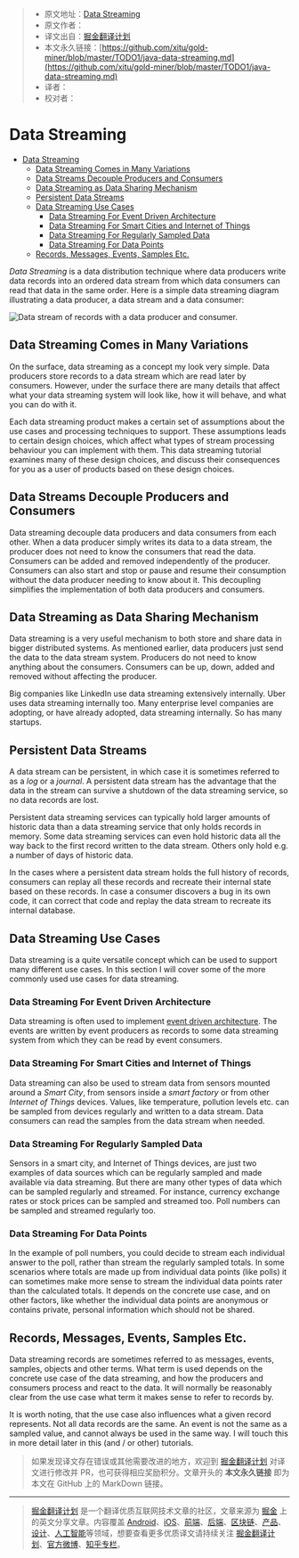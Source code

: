 > * 原文地址：[Data Streaming](http://tutorials.jenkov.com/data-streaming/index.html)
> * 原文作者：[]()
> * 译文出自：[掘金翻译计划](https://github.com/xitu/gold-miner)
> * 本文永久链接：[https://github.com/xitu/gold-miner/blob/master/TODO1/java-data-streaming.md](https://github.com/xitu/gold-miner/blob/master/TODO1/java-data-streaming.md)
> * 译者：
> * 校对者：

# Data Streaming

- [Data Streaming](#data-streaming)
  - [Data Streaming Comes in Many Variations](#data-streaming-comes-in-many-variations)
  - [Data Streams Decouple Producers and Consumers](#data-streams-decouple-producers-and-consumers)
  - [Data Streaming as Data Sharing Mechanism](#data-streaming-as-data-sharing-mechanism)
  - [Persistent Data Streams](#persistent-data-streams)
  - [Data Streaming Use Cases](#data-streaming-use-cases)
    - [Data Streaming For Event Driven Architecture](#data-streaming-for-event-driven-architecture)
    - [Data Streaming For Smart Cities and Internet of Things](#data-streaming-for-smart-cities-and-internet-of-things)
    - [Data Streaming For Regularly Sampled Data](#data-streaming-for-regularly-sampled-data)
    - [Data Streaming For Data Points](#data-streaming-for-data-points)
  - [Records, Messages, Events, Samples Etc.](#records-messages-events-samples-etc)

_Data Streaming_ is a data distribution technique where data producers write data records into an ordered data stream from which data consumers can read that data in the same order. Here is a simple data streaming diagram illustrating a data producer, a data stream and a data consumer:

![Data stream of records with a data producer and consumer.](http://tutorials.jenkov.com/images/data-streaming/data-streaming-introduction-1.png) 

## Data Streaming Comes in Many Variations

On the surface, data streaming as a concept my look very simple. Data producers store records to a data stream which are read later by consumers. However, under the surface there are many details that affect what your data streaming system will look like, how it will behave, and what you can do with it.

Each data streaming product makes a certain set of assumptions about the use cases and processing techniques to support. These assumptions leads to certain design choices, which affect what types of stream processing behaviour you can implement with them. This data streaming tutorial examines many of these design choices, and discuss their consequences for you as a user of products based on these design choices.

## Data Streams Decouple Producers and Consumers

Data streaming decouple data producers and data consumers from each other. When a data producer simply writes its data to a data stream, the producer does not need to know the consumers that read the data. Consumers can be added and removed independently of the producer. Consumers can also start and stop or pause and resume their consumption without the data producer needing to know about it. This decoupling simplifies the implementation of both data producers and consumers.

## Data Streaming as Data Sharing Mechanism

Data streaming is a very useful mechanism to both store and share data in bigger distributed systems. As mentioned earlier, data producers just send the data to the data stream system. Producers do not need to know anything about the consumers. Consumers can be up, down, added and removed without affecting the producer.

Big companies like LinkedIn use data streaming extensively internally. Uber uses data streaming internally too. Many enterprise level companies are adopting, or have already adopted, data streaming internally. So has many startups.

## Persistent Data Streams

A data stream can be persistent, in which case it is sometimes referred to as a _log_ or a _journal_. A persistent data stream has the advantage that the data in the stream can survive a shutdown of the data streaming service, so no data records are lost.

Persistent data streaming services can typically hold larger amounts of historic data than a data streaming service that only holds records in memory. Some data streaming services can even hold historic data all the way back to the first record written to the data stream. Others only hold e.g. a number of days of historic data.

In the cases where a persistent data stream holds the full history of records, consumers can replay all these records and recreate their internal state based on these records. In case a consumer discovers a bug in its own code, it can correct that code and replay the data stream to recreate its internal database.

## Data Streaming Use Cases

Data streaming is a quite versatile concept which can be used to support many different use cases. In this section I will cover some of the more commonly used use cases for data streaming.

### Data Streaming For Event Driven Architecture

Data streaming is often used to implement [event driven architecture](http://tutorials.jenkov.com/software-architecture/event-driven-architecture.html). The events are written by event producers as records to some data streaming system from which they can be read by event consumers.

### Data Streaming For Smart Cities and Internet of Things

Data streaming can also be used to stream data from sensors mounted around a _Smart City_, from sensors inside a _smart factory_ or from other _Internet of Things_ devices. Values, like temperature, pollution levels etc. can be sampled from devices regularly and written to a data stream. Data consumers can read the samples from the data stream when needed.

### Data Streaming For Regularly Sampled Data

Sensors in a smart city, and Internet of Things devices, are just two examples of data sources which can be regularly sampled and made available via data streaming. But there are many other types of data which can be sampled regularly and streamed. For instance, currency exchange rates or stock prices can be sampled and streamed too. Poll numbers can be sampled and streamed regularly too.

### Data Streaming For Data Points

In the example of poll numbers, you could decide to stream each individual answer to the poll, rather than stream the regularly sampled totals. In some scenarios where totals are made up from individual data points (like polls) it can sometimes make more sense to stream the individual data points rater than the calculated totals. It depends on the concrete use case, and on other factors, like whether the individual data points are anonymous or contains private, personal information which should not be shared.

## Records, Messages, Events, Samples Etc.

Data streaming records are sometimes referred to as messages, events, samples, objects and other terms. What term is used depends on the concrete use case of the data streaming, and how the producers and consumers process and react to the data. It will normally be reasonably clear from the use case what term it makes sense to refer to records by.

It is worth noting, that the use case also influences what a given record represents. Not all data records are the same. An event is not the same as a sampled value, and cannot always be used in the same way. I will touch this in more detail later in this (and / or other) tutorials.

> 如果发现译文存在错误或其他需要改进的地方，欢迎到 [掘金翻译计划](https://github.com/xitu/gold-miner) 对译文进行修改并 PR，也可获得相应奖励积分。文章开头的 **本文永久链接** 即为本文在 GitHub 上的 MarkDown 链接。


---

> [掘金翻译计划](https://github.com/xitu/gold-miner) 是一个翻译优质互联网技术文章的社区，文章来源为 [掘金](https://juejin.im) 上的英文分享文章。内容覆盖 [Android](https://github.com/xitu/gold-miner#android)、[iOS](https://github.com/xitu/gold-miner#ios)、[前端](https://github.com/xitu/gold-miner#前端)、[后端](https://github.com/xitu/gold-miner#后端)、[区块链](https://github.com/xitu/gold-miner#区块链)、[产品](https://github.com/xitu/gold-miner#产品)、[设计](https://github.com/xitu/gold-miner#设计)、[人工智能](https://github.com/xitu/gold-miner#人工智能)等领域，想要查看更多优质译文请持续关注 [掘金翻译计划](https://github.com/xitu/gold-miner)、[官方微博](http://weibo.com/juejinfanyi)、[知乎专栏](https://zhuanlan.zhihu.com/juejinfanyi)。
